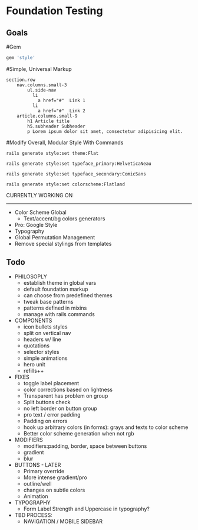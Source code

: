 Foundation Testing
==================

Goals
-----

#Gem
```ruby
gem 'style'
```

#Simple, Universal Markup
```slim
section.row
	nav.columns.small-3
		ul.side-nav
		  li
		    a href="#"  Link 1
		  li
		    a href="#"  Link 2
	article.columns.small-9
		h1 Article title
		h5.subheader Subheader
		p Lorem ipsum dolor sit amet, consectetur adipisicing elit.
```

#Modify Overall, Modular Style With Commands
```console
rails generate style:set theme:Flat
```

```console
rails generate style:set typeface_primary:HelveticaNeau
```

```console
rails generate style:set typeface_secondary:ComicSans
```

```console
rails generate style:set colorscheme:Flatland
```

CURRENTLY WORKING ON
___

* Color Scheme Global
	* Text/accent/bg colors generators
* Pro: Google Style
* Typography
* Global Permutation Management
* Remove special stylings from templates


Todo
----

* PHILOSOPLY
	* establish theme in global vars
	* default foundation markup
	* can choose from predefined themes
	* tweak base patterns
	* patterns defined in mixins
	* manage with rails commands
* COMPONENTS
	* icon bullets styles
	* split on vertical nav
	* headers w/ line
	* quotations
	* selector styles
	* simple animations
	* hero unit
	* refills++
* FIXES
	* toggle label placement
	* color corrections based on lightness
	* Transparent has problem on group
	* Split buttons check
	* no left border on button group
	* pro text / error padding
	* Padding on errors
	* hook up arbitrary colors (in forms): grays and texts to color scheme
	* Better color scheme generation when not rgb
* MODIFIERS
	* modifiers:padding, border, space between buttons
	* gradient
	* blur
* BUTTONS - LATER
	* Primary override
	* More intense gradient/pro
	* outline/well
	* changes on subtle colors
	* Animation
* TYPOGRAPHY
	* Form Label Strength and Uppercase in typography?
* TBD PROCESS:
	* NAVIGATION / MOBILE SIDEBAR
